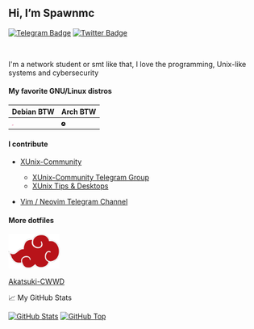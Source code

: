 ## Hi, I’m Spawnmc

[![Telegram Badge](https://img.shields.io/badge/-@spawnmc-1ca0f1?style=flat-square&labelColor=1c1c1f&logo=telegram&logoColor=dark&link=https://t.me/spawnmc)](https://t.me/spawnmc) [![Twitter Badge](https://img.shields.io/badge/-@TheSpawnmc-1ca0f1?style=flat-square&labelColor=1c1c1f&logo=twitter&logoColor=white&link=https://twitter.com/TheSpawnmc)](https://twitter.com/TheSpawnmc)

<br />

I'm a network student or smt like that, I love the programming, Unix-like systems and cybersecurity

<div class="pull-left">

#### My favorite GNU/Linux distros

| Debian BTW                                                   | Arch BTW                                                     |
| ------------------------------------------------------------ | ------------------------------------------------------------ |
| <img src="/img/debian.png" alt="Debian_icon" style="zoom:5%;" /> | <img src="/img/arch.png" alt="Arch_icon" style="zoom:15%;" /> |

#### I contribute

- [XUnix-Community](https://www.facebook.com/groups/xunix.welcome.to.the.heaven/)
  - [XUnix-Community Telegram Group](https://t.me/XUnixCommunity)
  - [XUnix Tips & Desktops](https://t.me/xunixtipdesktops)

- [Vim / Neovim Telegram Channel ](https://t.me/VimNeovimChannel)

</div>

<div class="pull-right"> 

#### More dotfiles

<img src="/img/akatuski.png" alt="Akatsuki’s" style="zoom:10%;" />

[Akatsuki-CWWD](https://github.com/Akatsuki-CWWD)

</div>

📈 My GitHub Stats

[![GitHub Stats](https://github-readme-stats.vercel.app/api?username=spawmc&show_icons=true&theme=react&include_all_commits=false)](https://github-readme-stats.vercel.app/api?username=spawmc&show_icons=true&theme=react&include_all_commits=false)
[![GitHub Top](https://github-readme-stats.vercel.app/api/top-langs/?username=spawmc&show_icons=true&include_all_commits=true&hide_border=true&theme=react&layout=compact)](https://github-readme-stats.vercel.app/api/top-langs/?username=spawmc&show_icons=true&include_all_commits=true&hide_border=true&theme=react&layout=compact)
